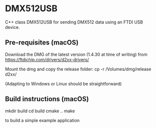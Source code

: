 # DMX512USB

C++ class DMX512USB for sending DMX512 data using an FTDI USB device.

## Pre-requisites (macOS)

Download the DMG of the latest version (1.4.30 at time of writing) from https://ftdichip.com/drivers/d2xx-drivers/

Mount the dmg and copy the release folder:
cp -r /Volumes/dmg/release d2xx/

(Adapting to Windows or Linux should be straightforward)

## Build instructions (macOS)

mkdir build
cd build
cmake ..
make

to build a simple example application
